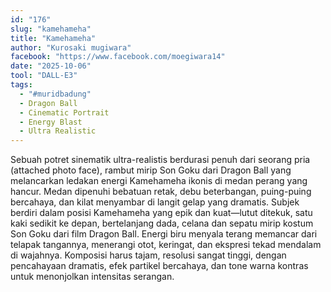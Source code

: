 ```yaml
---
id: "176"
slug: "kamehameha"
title: "Kamehameha"
author: "Kurosaki mugiwara"
facebook: "https://www.facebook.com/moegiwara14"
date: "2025-10-06"
tool: "DALL-E3"
tags:
  - "#muridbadung"
  - Dragon Ball
  - Cinematic Portrait
  - Energy Blast
  - Ultra Realistic
---
```


Sebuah potret sinematik ultra-realistis berdurasi penuh dari seorang pria (attached photo face), rambut mirip Son Goku dari Dragon Ball yang melancarkan ledakan energi Kamehameha ikonis di medan perang yang hancur.
Medan dipenuhi bebatuan retak, debu beterbangan, puing-puing bercahaya, dan kilat menyambar di langit gelap yang dramatis.
Subjek berdiri dalam posisi Kamehameha yang epik dan kuat—lutut ditekuk, satu kaki sedikit ke depan, bertelanjang dada, celana dan sepatu mirip kostum Son Goku dari film Dragon Ball.
Energi biru menyala terang memancar dari telapak tangannya, menerangi otot, keringat, dan ekspresi tekad mendalam di wajahnya.
Komposisi harus tajam, resolusi sangat tinggi, dengan pencahayaan dramatis, efek partikel bercahaya, dan tone warna kontras untuk menonjolkan intensitas serangan.

